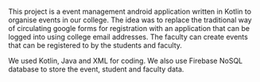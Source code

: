 This project is a event management android application written in Kotlin to organise events in our college. The idea was to replace the traditional way of circulating google forms for registration with an application that can be logged into using college email addresses. The faculty can create events that can be registered to by the students and faculty. 

We used Kotlin, Java and XML for coding.
We also use Firebase NoSQL database to store the event, student and faculty data.
